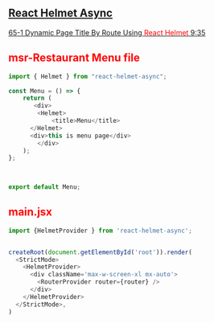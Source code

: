 ## [React Helmet Async](https://www.npmjs.com/package/react-helmet-async)

[65-1 Dynamic Page Title By Route Using <span style="color: red">React Helmet</span> 9:35](https://web.programming-hero.com/web-9/video/web-9-65-1-dynamic-page-title-by-route-using-react-helmet)
## <span style="color: red">msr-Restaurant Menu file</span>
```jsx
import { Helmet } from "react-helmet-async";

const Menu = () => {
    return (
       <div>
        <Helmet>
            <title>Menu</title>
      </Helmet>
      <div>this is menu page</div>
        </div>
    );
};

  

export default Menu;
```
## <span style="color: red">main.jsx</span>
```jsx
import {HelmetProvider } from 'react-helmet-async';


createRoot(document.getElementById('root')).render(
  <StrictMode>
    <HelmetProvider>
      <div className='max-w-screen-xl mx-auto'>
        <RouterProvider router={router} />
      </div>
    </HelmetProvider>
  </StrictMode>,
)
```

